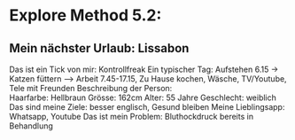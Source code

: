 # Explore Method 5.2:
## Mein nächster Urlaub:      Lissabon
Das ist ein Tick von mir:  Kontrollfreak
Ein typischer Tag:         Aufstehen 6.15 -> Katzen füttern --> Arbeit 7.45-17.15, Zu Hause kochen, Wäsche, TV/Youtube, Tele mit Freunden
Beschreibung der Person:   
  Haarfarbe:  Hellbraun
  Grösse:     162cm
  Alter:      55 Jahre
  Geschlecht: weiblich
Das sind meine Ziele:     besser englisch, Gesund bleiben
Meine Lieblingsapp:       Whatsapp, Youtube
Das ist mein Problem:     Bluthockdruck bereits in Behandlung

